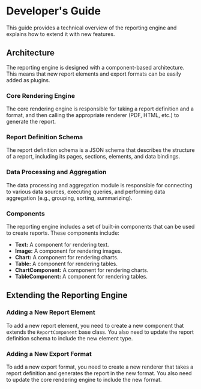 # Developer's Guide

This guide provides a technical overview of the reporting engine and explains how to extend it with new features.

## Architecture

The reporting engine is designed with a component-based architecture. This means that new report elements and export formats can be easily added as plugins.

### Core Rendering Engine

The core rendering engine is responsible for taking a report definition and a format, and then calling the appropriate renderer (PDF, HTML, etc.) to generate the report.

### Report Definition Schema

The report definition schema is a JSON schema that describes the structure of a report, including its pages, sections, elements, and data bindings.

### Data Processing and Aggregation

The data processing and aggregation module is responsible for connecting to various data sources, executing queries, and performing data aggregation (e.g., grouping, sorting, summarizing).

### Components

The reporting engine includes a set of built-in components that can be used to create reports. These components include:

*   **Text:** A component for rendering text.
*   **Image:** A component for rendering images.
*   **Chart:** A component for rendering charts.
*   **Table:** A component for rendering tables.
*   **ChartComponent:** A component for rendering charts.
*   **TableComponent:** A component for rendering tables.

## Extending the Reporting Engine

### Adding a New Report Element

To add a new report element, you need to create a new component that extends the `ReportComponent` base class. You also need to update the report definition schema to include the new element type.

### Adding a New Export Format

To add a new export format, you need to create a new renderer that takes a report definition and generates the report in the new format. You also need to update the core rendering engine to include the new format.
